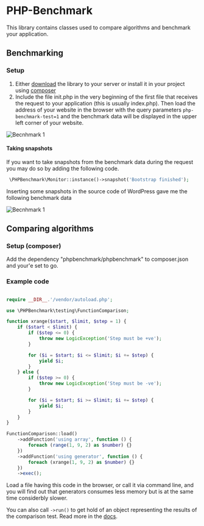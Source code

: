 PHP-Benchmark
=============

This library contains classes used to compare algorithms and benchmark your application.

## Benchmarking

### Setup

1. Either [download](https://github.com/victorjonsson/PHP-Benchmark/archive/master.zip) the library to your server or 
install it in your project using [composer](http://getcomposer.org/)
2. Include the file init.php in the very beginning of the first file that receives the request to your
application (this is usually index.php). Then load the address of your website in the browser with the 
query parameters `php-benchmark-test=1` and the benchmark data will be displayed in the upper left corner
of your website.

![Becnhmark 1](http://victorjonsson.github.com/PHP-Benchmark/sc-1.png)

#### Taking snapshots

If you want to take snapshots from the benchmark data during the request you may do so by adding the following code.

```php
 \PHPBenchmark\Monitor::instance()->snapshot('Bootstrap finished');
````

Inserting some snapshots in the source code of WordPress gave me the following benchmark data

![Becnhmark 1](http://victorjonsson.github.com/PHP-Benchmark/sc-2.png)

## Comparing algorithms

### Setup (composer)

Add the dependency "phpbenchmark/phpbenchmark" to composer.json and your'e set to go.

### Example code

```php

require __DIR__.'/vendor/autoload.php';

use \PHPBenchmark\testing\FunctionComparison;

function xrange($start, $limit, $step = 1) {
    if ($start < $limit) {
        if ($step <= 0) {
            throw new LogicException('Step must be +ve');
        }

        for ($i = $start; $i <= $limit; $i += $step) {
            yield $i;
        }
    } else {
        if ($step >= 0) {
            throw new LogicException('Step must be -ve');
        }

        for ($i = $start; $i >= $limit; $i += $step) {
            yield $i;
        }
    }
}

FunctionComparison::load()
    ->addFunction('using array', function () {
        foreach (range(1, 9, 2) as $number) {}
    })
    ->addFunction('using generator', function () {
        foreach (xrange(1, 9, 2) as $number) {}
    })
    ->exec();
```

Load a file having this code in the browser, or call it via command line, and you will
find out that generators consumes less memory but is at the same time considerbly slower.

You can also call `->run()` to get hold of an object representing the results of the comparison test.
Read more in the [docs](https://github.com/victorjonsson/PHP-Benchmark/blob/master/DOCS.md#class-phpbenchmarktestingfunctioncomparison).
